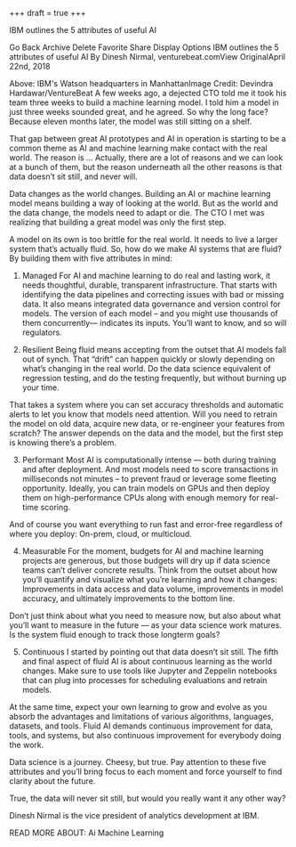 +++
draft = true
+++

IBM outlines the 5 attributes of useful AI

Go Back
Archive
Delete
Favorite
Share
Display Options
IBM outlines the 5 attributes of useful AI
By Dinesh Nirmal, venturebeat.comView OriginalApril 22nd, 2018

Above: IBM's Watson headquarters in ManhattanImage Credit: Devindra Hardawar/VentureBeat
A few weeks ago, a dejected CTO told me it took his team three weeks to build a machine learning model. I told him a model in just three weeks sounded great, and he agreed. So why the long face? Because eleven months later, the model was still sitting on a shelf.

That gap between great AI prototypes and AI in operation is starting to be a common theme as AI and machine learning make contact with the real world. The reason is … Actually, there are a lot of reasons and we can look at a bunch of them, but the reason underneath all the other reasons is that data doesn’t sit still, and never will.

Data changes as the world changes. Building an AI or machine learning model means building a way of looking at the world. But as the world and the data change, the models need to adapt or die. The CTO I met was realizing that building a great model was only the first step.

A model on its own is too brittle for the real world. It needs to live a larger system that’s actually fluid. So, how do we make AI systems that are fluid? By building them with five attributes in mind:

1. Managed
For AI and machine learning to do real and lasting work, it needs thoughtful, durable, transparent infrastructure. That starts with identifying the data pipelines and correcting issues with bad or missing data. It also means integrated data governance and version control for models. The version of each model – and you might use thousands of them concurrently— indicates its inputs. You’ll want to know, and so will regulators.

2. Resilient
Being fluid means accepting from the outset that AI models fall out of synch. That “drift” can happen quickly or slowly depending on what’s changing in the real world. Do the data science equivalent of regression testing, and do the testing frequently, but without burning up your time.

That takes a system where you can set accuracy thresholds and automatic alerts to let you know that models need attention. Will you need to retrain the model on old data, acquire new data, or re-engineer your features from scratch? The answer depends on the data and the model, but the first step is knowing there’s a problem.

3. Performant
Most AI is computationally intense — both during training and after deployment. And most models need to score transactions in milliseconds not minutes – to prevent fraud or leverage some fleeting opportunity. Ideally, you can train models on GPUs and then deploy them on high-performance CPUs along with enough memory for real-time scoring.

And of course you want everything to run fast and error-free regardless of where you deploy: On-prem, cloud, or multicloud.

4. Measurable
For the moment, budgets for AI and machine learning projects are generous, but those budgets will dry up if data science teams can’t deliver concrete results. Think from the outset about how you’ll quantify and visualize what you’re learning and how it changes: Improvements in data access and data volume, improvements in model accuracy, and ultimately improvements to the bottom line.

Don’t just think about what you need to measure now, but also about what you’ll want to measure in the future — as your data science work matures. Is the system fluid enough to track those longterm goals?

5. Continuous
I started by pointing out that data doesn’t sit still. The fifth and final aspect of fluid AI is about continuous learning as the world changes. Make sure to use tools like Jupyter and Zeppelin notebooks that can plug into processes for scheduling evaluations and retrain models.

At the same time, expect your own learning to grow and evolve as you absorb the advantages and limitations of various algorithms, languages, datasets, and tools. Fluid AI demands continuous improvement for data, tools, and systems, but also continuous improvement for everybody doing the work.

Data science is a journey. Cheesy, but true. Pay attention to these five attributes and you’ll bring focus to each moment and force yourself to find clarity about the future.

True, the data will never sit still, but would you really want it any other way?

Dinesh Nirmal is the vice president of analytics development at IBM.

READ MORE ABOUT:  Ai Machine Learning
